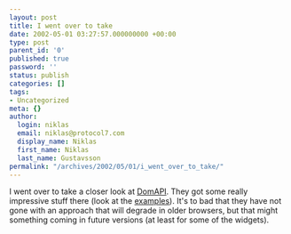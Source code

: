 ```yaml
---
layout: post
title: I went over to take
date: 2002-05-01 03:27:57.000000000 +00:00
type: post
parent_id: '0'
published: true
password: ''
status: publish
categories: []
tags:
- Uncategorized
meta: {}
author:
  login: niklas
  email: niklas@protocol7.com
  display_name: Niklas
  first_name: Niklas
  last_name: Gustavsson
permalink: "/archives/2002/05/01/i_went_over_to_take/"
---
```

I went over to take a closer look at [DomAPI](http://domapi.com). They got some really impressive stuff there (look at the [examples](http://domapi.com/examples)). It's to bad that they have not gone with an approach that will degrade in older browsers, but that might something coming in future versions (at least for some of the widgets).

